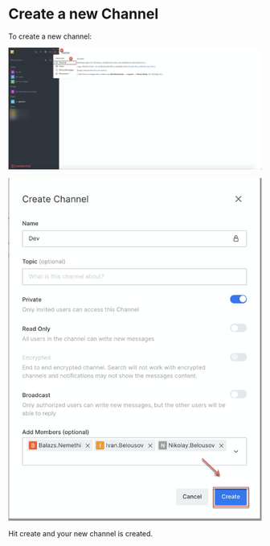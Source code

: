# Create a new Channel

To create a new channel:

![](../../../.gitbook/assets/image%20%28344%29.png)

![](../../../.gitbook/assets/image%20%28343%29.png)

Hit create and your new channel is created.

